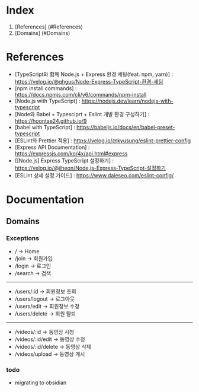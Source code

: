 # Index

1. [References] (#References)
2. [Domains] (#Domains)

# References

-   [TypeScript와 함께 Node.js + Express 환경 세팅(feat. npm, yarn)] : https://velog.io/@qhgus/Node-Express-TypeScript-환경-세팅
-   [npm install commands] : https://docs.npmjs.com/cli/v6/commands/npm-install
-   [Node.js with TypeScript] : https://nodejs.dev/learn/nodejs-with-typescript
-   [Node와 Babel + Typesciprt + Eslint 개발 환경 구성하기] : https://hoontae24.github.io/9
-   [babel with TypeScript] : https://babeljs.io/docs/en/babel-preset-typescript
-   [ESLint와 Prettier 적용] : https://velog.io/@kyusung/eslint-prettier-config
-   [Express API Documentation] : https://expressjs.com/ko/4x/api.html#express
-   [[Node.js] Express TypeScript 설정하기] : https://velog.io/@jiheon/Node.js-Express-TypeScript-설정하기
-   [ESLint 상세 설정 가이드] : https://www.daleseo.com/eslint-config/

# Documentation

## Domains

### Exceptions

-   / -> Home
-   /join -> 회원가입
-   /login -> 로그인
-   /search -> 검색

---

-   /users/:id -> 회원정보 조회
-   /users/logout -> 로그아웃
-   /users/edit -> 회원정보 수정
-   /users/delete -> 회원 탈퇴

---

-   /videos/:id -> 동영상 시청
-   /videos/:id/edit -> 동영상 수정
-   /videos/:id/delete -> 동영상 삭제
-   /videos/upload -> 동영상 게시

### todo

-   migrating to obsidian
